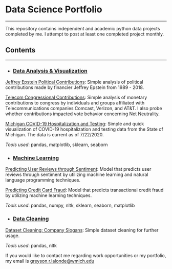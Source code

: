 # Data Science Portfolio
----

This repository contains independent and academic python data projects completed by me. I attempt to post at least one completed project monthly.

## Contents
----

+ ###   <ins>Data Analysis & Visualization<ins>

[Jeffrey Epstein Political Contributions](https://github.com/glalondewmich/Data-Science-Portfolio/blob/master/epstein%20contributions%20.ipynb): Simple analysis of political contributions made by financier Jeffrey Epstein from 1989 - 2018.

[Telecom Congressional Contributions](https://github.com/glalondewmich/Data-Science-Portfolio/blob/master/telecom%20contributions%20(2).ipynb): Simple analysis of monetary contributions to congress by individuals and groups affiliated with Telecommunications companies Comcast, Verizon, and AT&T. I also probe whether contributions impacted vote behavior concerning Net Neutrality.

[Michigan COVID-19 Hospitalization and Testing](https://github.com/glalondewmich/Data-Science-Portfolio/blob/master/visualizing%20covid%20data%20in%20michigan.ipynb): Simple and quick visualization of COVID-19 hospitalization and testing data from the State of Michigan. The data is current as of 7/22/2020. 

*Tools used*: pandas, matplotlib, sklearn, seaborn

+ ###   <ins>Machine Learning<ins>

[Predicting User Reviews through Sentiment](https://github.com/glalondewmich/Data-Science-Portfolio/blob/master/predicting%20user%20reviews.ipynb): Model that predicts user reviews through sentiment by utilizing machine learning and natural language programming techniques.

[Predicting Credit Card Fraud](https://github.com/glalondewmich/Data-Science-Portfolio/blob/master/credit%20fraud%20detection.ipynb): Model that predicts transactional credit fraud by utilizing machine learning techniques. 

*Tools used*: pandas, numpy, nltk, sklearn, seaborn, matplotlib

+ ###   <ins>Data Cleaning<ins>
  
[Dataset Cleaning: Company Slogans](https://github.com/glalondewmich/Data-Science-Portfolio/blob/master/Data_Cleaning_Proj.ipynb): Simple dataset cleaning for further usage.

*Tools used*: pandas, nltk

If you would like to contact me regarding work opportunities or my portfolio, my email is [greyson.r.lalonde@wmich.edu](mailto:greyson.r.lalonde@wmich.edu)
